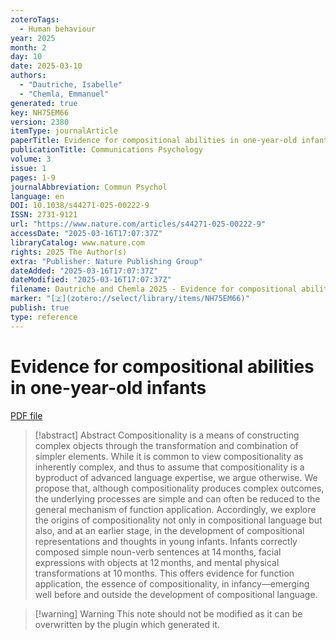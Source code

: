 ```yaml
---
zoteroTags:
  - Human behaviour
year: 2025
month: 2
day: 10
date: 2025-03-10
authors:
  - "Dautriche, Isabelle"
  - "Chemla, Emmanuel"
generated: true
key: NH75EM66
version: 2380
itemType: journalArticle
paperTitle: Evidence for compositional abilities in one-year-old infants
publicationTitle: Communications Psychology
volume: 3
issue: 1
pages: 1-9
journalAbbreviation: Commun Psychol
language: en
DOI: 10.1038/s44271-025-00222-9
ISSN: 2731-9121
url: "https://www.nature.com/articles/s44271-025-00222-9"
accessDate: "2025-03-16T17:07:37Z"
libraryCatalog: www.nature.com
rights: 2025 The Author(s)
extra: "Publisher: Nature Publishing Group"
dateAdded: "2025-03-16T17:07:37Z"
dateModified: "2025-03-16T17:07:37Z"
filename: Dautriche and Chemla 2025 - Evidence for compositional abilities in one-year-old infants.pdf
marker: "[🇿](zotero://select/library/items/NH75EM66)"
publish: true
type: reference
---
```

# Evidence for compositional abilities in one-year-old infants

[PDF file](/Papers/PDFs/Dautriche%20and%20Chemla%202025%20-%20Evidence%20for%20compositional%20abilities%20in%20one-year-old%20infants.pdf)

> [!abstract] Abstract
> Compositionality is a means of constructing complex objects through the transformation and combination of simpler elements. While it is common to view compositionality as inherently complex, and thus to assume that compositionality is a byproduct of advanced language expertise, we argue otherwise. We propose that, although compositionality produces complex outcomes, the underlying processes are simple and can often be reduced to the general mechanism of function application. Accordingly, we explore the origins of compositionality not only in compositional language but also, and at an earlier stage, in the development of compositional representations and thoughts in young infants. Infants correctly composed simple noun-verb sentences at 14 months, facial expressions with objects at 12 months, and mental physical transformations at 10 months. This offers evidence for function application, the essence of compositionality, in infancy—emerging well before and outside the development of compositional language.

>[!warning] Warning
> This note should not be modified as it can be overwritten by the plugin which generated it.

